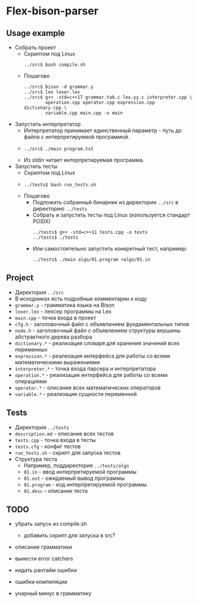 # Flex-bison-parser

## Usage example

- Собрать проект
  - Скриптом под Linux
    ```
    ../src$ bash compile.sh
    ```
  - Пошагово
    ```
    ../src$ bison -d grammar.y
    ../src$ lex lexer.lex
    ../src$ g++ -std=c++17 grammar.tab.c lex.yy.c interpreter.cpp \
            operation.cpp operator.cpp expression.cpp dictionary.cpp \
            variable.cpp main.cpp -o main
    ```
- Запустить интерпретатор
  - Интерпретатор принимает единственный параметр - путь до файла с интерпретируемой программой.
  - ```
    ../src$ ./main program.txt
    ```
  - Из *stdin* читает интерпретируемая программа.
- Запустить тесты
  - Скриптом под Linux
  - ```
    ../tests$ bash run_tests.sh
    ```
  - Пошагово
    - Подложить собранный бинарник из директории `../src` в директорию `../tests`
    - Собрать и запустить тесты под Linux (изпользуется стандарт POSIX)
      ```
      ../tests$ g++ -std=c++11 tests.cpp -o tests
      ../tests$ ./tests
      ```
    - Или самостоятельно запустить конкретный тест, например:
      ```
      ../tests$ ./main algo/01.program <algo/01.in
      ```

## Project

- Директория `../src`
- В исходниках есть подробные комментарии к коду
- `grammar.y` - грамматика языка на Bison
- `lexer.lex` - лексер программы на Lex
- `main.cpp` - точка входа в проект
- `cfg.h` - заголовочный файл с объявлением фундаментальных типов
- `node.h` - заголовочный файл с объявлением структуры вершины абстрактного дерева разбора
- `dictionary.*` - реализация словаря для хранения значений всех переменных
- `expression.*` - реализация интерфейса для работы со всеми математическими выражениями
- `interpreter.*` - точка входа парсера и интерпретатора
- `operation.*` - реализация интерфейса для работы со всеми операциями
- `operator.*` - описание всех математических операторов
- `variable.*` - реализация сущности переменной

## Tests

- Директория `../tests`
- `description.md` - описание всех тестов
- `tests.cpp` - точка входа в тесты
- `tests.cfg` - конфиг тестов
- `run_tests.sh` - скрипт для запуска тестов
- Структура теста
  - Например, поддиректория `../tests/algo`
  - `01.in` - ввод интерпретируемой программы
  - `01.out` - ожидаемый вывод программы
  - `01.program` - код интерпретируемой программы
  - `01.desc` - описание теста

## TODO

- убрать запуск из compile.sh
  - добавить скрипт для запуска в src?

- описание грамматики
- вынести error catchers

- кидать рантайм ошибки
- ошибки компиляции

- унарный минус в грамматику
